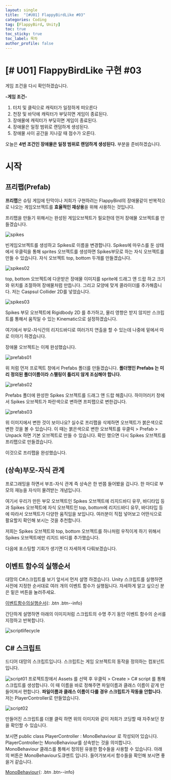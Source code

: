 ```yaml
---
layout: single
title:  "[#U01] FlappyBirdLike #03"
categories: Coding
tag: [FlappyBird, Unity]
toc: true 
toc_sticky: true 
toc_label: 목차    
author_profile: false
---
```


# [# U01] FlappyBirdLike 구현 #03

게임 조건을 다시 확인하겠습니다. 

**-게임 조건-**

1. 터치 및 클릭으로 캐릭터가 일정하게 떠오른다
2. 천장 및 바닥에 캐릭터가 부딪히면 게임이 종료된다.
3. 장애물에 캐릭터가 부딪히면 게임이 종료된다.
4. 장애물은 일정 범위로 랜덤하게 생성된다.
5. 장애물 사이 공간을 지나갈 때 점수가 오른다.

오늘은 **4번 조건인 장애물은 일정 범위로 랜덤하게 생성된다.** 부분을 준비하겠습니다.

# 시작
## 프리팹(Prefab)
**프리팹**은 슈팅 게임에 탄막이나 저희가 구현하려는 FlappyBird의 장애물같이 반복적으로 나오는 게임오브젝트를 **효율적인 재상용**을 위해 사용하는 것입니다.

프리팹을 만들기 위해서는 완성된 게임오브젝트가 필요한데 먼저 장애물 오브젝트를 만들겠습니다.

![spikes](../images/2023-02-15-unity_flappybird03/spikes.PNG)

빈게임오브젝트를 생성하고 Spikes로 이름을 변경합니다. Spikes에 마우스를 둔 상태에서 우클릭을 통해 sprites 오브젝트를 생성하면 Spikes부모로 하는 자식 오브젝트를 만들 수 있습니다. 자식 오브젝트 top, bottom 두개를 만들겠습니다.

 ![spikes02](../images/2023-02-15-unity_flappybird03/spikes02.png)

top, bottom 오브젝트에 다운받은 장애물 이미지를 sprite에 드래그 앤 드랍 하고 크기와 위치를 조절하여 장애물처럼 만듭니다. 그리고 모양에 맞게 콜라이더를 추가해줍니다. 저는 Caspsul Collider 2D를 넣었습니다.



![spikes03](../images/2023-02-15-unity_flappybird03/spikes03.PNG)

Spikes 부모 오브젝트에 Rigidbody 2D 를 추가하고, 물리 영향은 받지 않지만 스크립트를 통해서 움직일 수 있는 Kinematic으로 설정하겠습니다. 

여기에서 부모-자식간의 리지드바디로 여러가지 연출을 할 수 있는데 나중에 밑에서 따로 이야기 하겠습니다.

장애물 오브젝트는 이제 완성했습니다.



![prefabs01](../images/2023-02-15-unity_flappybird03/prefabs01.PNG)

위 처럼 먼저 프로젝트 창에서 Prefabs 폴더를 만들겠습니다. **폴더명인 Prefabs 는 미리 정의된 폴더이름이라 스팰링이 틀리지 않게 조심해야 합니다.**



![prefabs02](../images/2023-02-15-unity_flappybird03/prefabs02.png)

Prefabs 폴더에 완성한 Spikes 오브젝트를 드래그 앤 드랍 해줍니다. 하이어러키 창에서 Spikes 오브젝트가 파란색으로 변하면 프피팹으로 변한겁니다.



![prefabs03](../images/2023-02-15-unity_flappybird03/prefabs03.png)

위 이미지에서 변한 것이 보이나요? 실수로 프리팹을 삭제하면 오브젝트가 붉은색으로 변한 것을 볼 수 있습니다. 이 때는 붉은색으로 변한 오브젝트를 우클릭 > Prefab > Unpack 하면 기본 오브젝트로 만들 수 있습니다. 확인 했으면 다시 Spikes 오브젝트를 프리팹으로 만들겠습니다.

이것으로 프리팹을 완성했습니다.



## (상속)부모-자식 관계
프로그래밍을 하면서 부조-자식 관계 즉 상속은 한 번쯤 들어봤을 겁니다.
한 마디로 부모의 재능을 자식이 물려받는 개념입니다. 

여기서 우리가 만든 부모 오브젝트인 Spikes 오브젝트에 리지드바디 유무, 바디타입 등과 Spikes 오브젝트에 자식 오브젝트인 top, bottom에 리지드바디 유무, 바디타입 등에 따라서 오브젝트가 다양한 움직임을 보입니다. 여러분이 직접 넣어보고 어떤식으로 활요할지 확인해 보시는 것을 추천합니다.

저희는 Spikes 오브젝트와 top, bottom 오브젝트를 하나처럼 우직이게 하기 위해서 Spikes 오브젝트에만 리지드 바디를 추가했습니다.

다음에 포스팅할 기회가 생기면 더 자세하게 다뤄보겠습니다.




## 이벤트 함수의 실행순서

대망의 C#스크립트를 보기 앞서서 먼저 설명 하겠습니다.
Unity 스크립트를 실행하면 사전에 지정한 순서대로 여러 개의 이벤트 함수가 실행됩니다. 자세하게 알고 싶으신 분은 밑은 버튼을 눌러주세요.

[이벤트함수의실행순서](https://docs.unity3d.com/kr/current/Manual/ExecutionOrder.html){: .btn .btn--info}

간단하게 설명하면 아래의 이미지처럼 스크립트의 수명 주기 동안 이벤트 함수의 순서를 지정하고 반복합니다. 

![scriptlifecycle](https://docs.unity3d.com/kr/current/uploads/Main/monobehaviour_flowchart.svg)

## C# 스크립트
드디어 대망의 스크립트입니다. 스크립트는 게임 오브젝트의 동작을 정의하는 컴포넌트입니다. 



![script01](../images/2023-02-15-unity_flappybird03/script01.png)
프로젝트창에서 Assets 를 선택 후 우클릭 > Create > C# script 를 통해 스크립트를 생성합니다. 이 때 이름을 바로 정해주면 파일이름과 클래스 이름이 같게 만들어져서 편합니다. **파일이름과 클래스 이름이 다를 경우 스크립트가 작동을 안합니다.** 저는 PlayerController로 만들었습니다.



![script02](../images/2023-02-15-unity_flappybird03/script02.png)

만들어진 스크립트를 더블 클릭 하면 위의 이미지와 같이 저희가 코딩할 때 자주보던 창을 확인할 수 있습니다.

보시면 public class PlayerController : MonoBehaviour 로 작성되어 있습니다. PlayerController는 MonoBehaviour를 상속받는 것을 의미합니다. MonoBehaviour 클래스를 통해서 정의된 유용한 함수들을 사용할 수 있습니다. 아래의 버튼은 MonoBehaviour도큐멘트 입니다. 들어가보셔서 함수들을 확인해 보시면 좋을거 같습니다.

[MonoBehaviour](https://docs.unity3d.com/kr/current/ScriptReference/MonoBehaviour.html){: .btn .btn--info}



